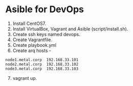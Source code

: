 # Asible for DevOps

1. Install CentOS7.
2. Install VirtualBox, Vagrant and Asible (script/install.sh). 
3. Create ssh keys named devops.
4. Create Vagrantfile.
5. Create playbook.yml
6. Create arq hosts - 
```
node1.metal.corp  192.168.33.101
node2.metal.corp  192.168.33.102
node3.metal.corp  192.168.33.103
```
7. vagrant up.
